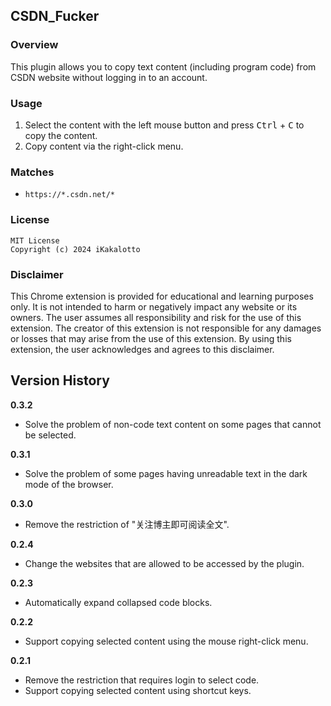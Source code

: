## CSDN_Fucker

### Overview

This plugin allows you to copy text content (including program code) from CSDN website without logging in to an account.

### Usage

1. Select the content with the left mouse button and press <kbd>Ctrl</kbd> + <kbd>C</kbd> to copy the content.
2. Copy content via the right-click menu.

### Matches

- `https://*.csdn.net/*`

### License

```
MIT License
Copyright (c) 2024 iKakalotto
```

### Disclaimer

This Chrome extension is provided for educational and learning purposes only. It is not intended to harm or negatively impact any website or its owners. The user assumes all responsibility and risk for the use of this extension. The creator of this extension is not responsible for any damages or losses that may arise from the use of this extension. By using this extension, the user acknowledges and agrees to this disclaimer.

## Version History

**0.3.2**

- Solve the problem of non-code text content on some pages that cannot be selected.

**0.3.1**

- Solve the problem of some pages having unreadable text in the dark mode of the browser.

**0.3.0**

- Remove the restriction of "关注博主即可阅读全文".

**0.2.4**

- Change the websites that are allowed to be accessed by the plugin.

**0.2.3**

- Automatically expand collapsed code blocks.

**0.2.2**

- Support copying selected content using the mouse right-click menu.

**0.2.1**

- Remove the restriction that requires login to select code.
- Support copying selected content using shortcut keys.
